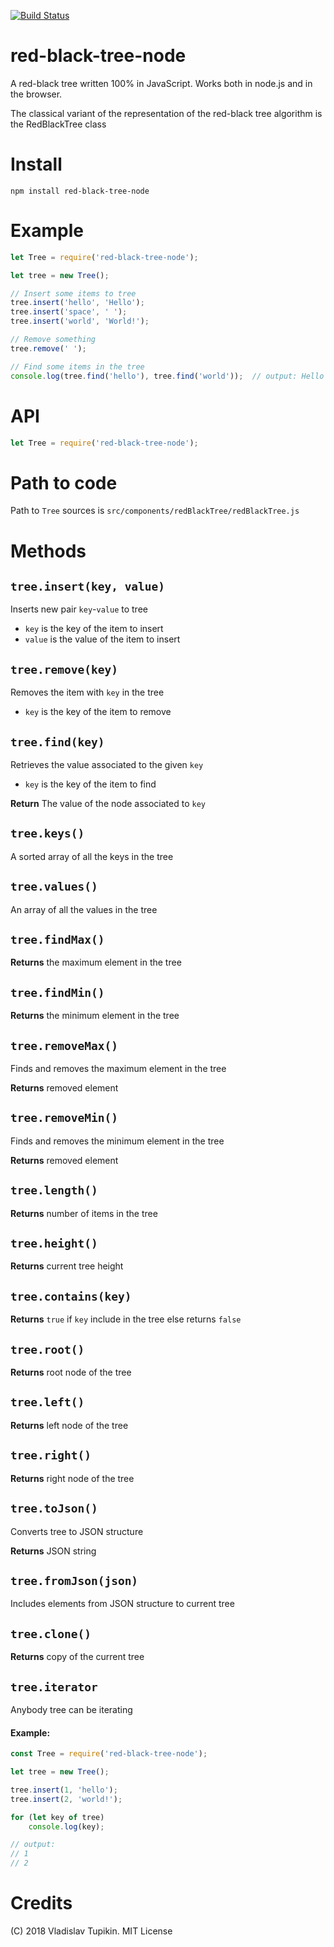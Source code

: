 [![Build Status](https://travis-ci.org/MrRefactoring/red-black-tree-node.svg?branch=master)](https://travis-ci.org/MrRefactoring/red-black-tree-node)

# red-black-tree-node
A red-black tree written 100% in JavaScript. Works both in node.js and in the browser.

The classical variant of the representation of the red-black tree algorithm is the RedBlackTree class
# Install
```text
npm install red-black-tree-node
```
# Example
```js
let Tree = require('red-black-tree-node');

let tree = new Tree();

// Insert some items to tree
tree.insert('hello', 'Hello');
tree.insert('space', ' ');
tree.insert('world', 'World!');

// Remove something
tree.remove(' ');

// Find some items in the tree
console.log(tree.find('hello'), tree.find('world'));  // output: Hello World!
```

# API
```js
let Tree = require('red-black-tree-node');
```

# Path to code
Path to `Tree` sources is `src/components/redBlackTree/redBlackTree.js`

# Methods

## `tree.insert(key, value)`
Inserts new pair `key`-`value` to tree

* `key` is the key of the item to insert
* `value` is the value of the item to insert

## `tree.remove(key)`
Removes the item with `key` in the tree

* `key` is the key of the item to remove

## `tree.find(key)`
Retrieves the value associated to the given `key`

* `key` is the key of the item to find

**Return** The value of the node associated to `key`

## `tree.keys()`
A sorted array of all the keys in the tree

## `tree.values()`
An array of all the values in the tree

## `tree.findMax()`
**Returns** the maximum element in the tree

## `tree.findMin()`
**Returns** the minimum element in the tree

## `tree.removeMax()`
Finds and removes the maximum element in the tree

**Returns** removed element

## `tree.removeMin()`
Finds and removes the minimum element in the tree

**Returns** removed element

## `tree.length()`
**Returns** number of items in the tree

## `tree.height()`
**Returns** current tree height

## `tree.contains(key)`
**Returns** `true` if `key` include in the tree else returns `false`

## `tree.root()`
**Returns** root node of the tree

## `tree.left()`
**Returns** left node of the tree

## `tree.right()`
**Returns** right node of the tree

## `tree.toJson()`
Converts tree to JSON structure

**Returns** JSON string

## `tree.fromJson(json)`
Includes elements from JSON structure to current tree

## `tree.clone()`
**Returns** copy of the current tree

## `tree.iterator`
Anybody tree can be iterating

#### Example:
```js
const Tree = require('red-black-tree-node');

let tree = new Tree();

tree.insert(1, 'hello');
tree.insert(2, 'world!');

for (let key of tree)
    console.log(key);

// output:
// 1
// 2
```

# Credits
(C) 2018 Vladislav Tupikin. MIT License
